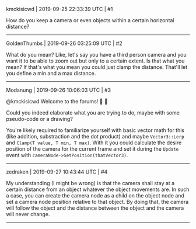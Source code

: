 kmckisicwd | 2019-09-25 22:33:39 UTC | #1

How do you keep a camera or even objects within a certain horizontal distance?

-------------------------

GoldenThumbs | 2019-09-26 03:25:09 UTC | #2

What do you mean? Like, let's say you have a third person camera and you want it to be able to zoom out but only to a certain extent. Is that what you mean? If that's what you mean you could just clamp the distance. That'll let you define a min and a max distance.

-------------------------

Modanung | 2019-09-26 10:06:03 UTC | #3

@kmckisicwd Welcome to the forums! :confetti_ball: :slightly_smiling_face:

Could you indeed elaborate what you are trying to do, maybe with some pseudo-code or a drawing?

You're likely required to familiarize yourself with basic vector math for this (like addition, substraction and the dot product) and maybe `Vector3::Lerp` and `Clamp(T value, T min, T max)`. With it you could calculate the desire position of the camera for the current frame and set it during the `Update` event with `cameraNode->SetPosition(thatVector3)`.

-------------------------

zedraken | 2019-09-27 10:43:44 UTC | #4

My understanding (I might be wrong) is that the camera shall stay at a certain distance from an object whatever the object movements are.
In such a case, you can create the camera node as a child on the object node and set a camera node position relative to that object.
By doing that, the camera will follow the object and the distance between the object and the camera will never change.

-------------------------

